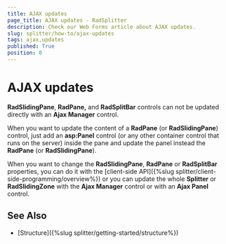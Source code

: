 ```yaml
---
title: AJAX updates
page_title: AJAX updates - RadSplitter
description: Check our Web Forms article about AJAX updates.
slug: splitter/how-to/ajax-updates
tags: ajax,updates
published: True
position: 0
---
```


# AJAX updates

**RadSlidingPane**, **RadPane,** and **RadSplitBar** controls can not be updated directly with an **Ajax Manager** control.

When you want to update the content of a **RadPane** (or **RadSlidingPane**) control, just add an **asp:Panel** control (or any other container control that runs on the server) inside the pane and update the panel instead the **RadPane** (or **RadSlidingPane**).

When you want to change the **RadSlidingPane**, **RadPane** or **RadSplitBar** properties, you can do it with the [client-side API]({%slug splitter/client-side-programming/overview%}) or you can update the whole **Splitter** or **RadSlidingZone** with the **Ajax Manager** control or with an **Ajax Panel** control.

## See Also

 * [Structure]({%slug splitter/getting-started/structure%})
